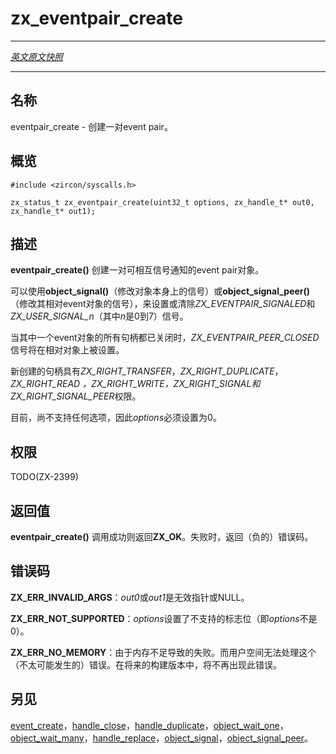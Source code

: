 # zx_eventpair_create
---

[*英文原文快照*](https://github.com/fuchsia-mirror/zircon/blob/9b1d42b6f62ed4a4fe443eb03e020c74abcc8875/docs/syscalls/eventpair_create.md)

---
<!-- ## NAME -->
## 名称

<!-- eventpair_create - create an event pair -->
eventpair_create - 创建一对event pair。

<!-- ## SYNOPSIS -->
## 概览

```
#include <zircon/syscalls.h>

zx_status_t zx_eventpair_create(uint32_t options, zx_handle_t* out0, zx_handle_t* out1);
```


<!-- ## DESCRIPTION -->
## 描述

<!-- **eventpair_create**() creates an event pair, which is a pair of objects that
are mutually signalable. -->
**eventpair_create()** 创建一对可相互信号通知的event pair对象。
<!-- 
The signals *ZX_EVENTPAIR_SIGNALED* and *ZX_USER_SIGNAL_n* (where *n* is 0 through 7)
may be set or cleared using **object_signal**() (modifying the signals on the
object itself), or **object_signal_peer**() (modifying the signals on its
counterpart). -->
可以使用**object_signal()**（修改对象本身上的信号）或**object_signal_peer()**（修改其相对event对象的信号），来设置或清除*ZX_EVENTPAIR_SIGNALED*和*ZX_USER_SIGNAL_n*（其中*n*是0到7）信号。

<!-- When all the handles to one of the objects have been closed, the
*ZX_EVENTPAIR_PEER_CLOSED* signal will be asserted on the opposing object. -->
当其中一个event对象的所有句柄都已关闭时，*ZX_EVENTPAIR_PEER_CLOSED*信号将在相对对象上被设置。

<!-- The newly-created handles will have the *ZX_RIGHT_TRANSFER*,
*ZX_RIGHT_DUPLICATE*, *ZX_RIGHT_READ*, *ZX_RIGHT_WRITE*, *ZX_RIGHT_SIGNAL*,
and *ZX_RIGHT_SIGNAL_PEER* rights. -->
新创建的句柄具有*ZX_RIGHT_TRANSFER*，*ZX_RIGHT_DUPLICATE*，*ZX_RIGHT_READ *，*ZX_RIGHT_WRITE*，*ZX_RIGHT_SIGNAL*和*ZX_RIGHT_SIGNAL_PEER*权限。

<!-- Currently, no options are supported, so *options* must be set to 0. -->
目前，尚不支持任何选项，因此*options*必须设置为0。

<!-- ## RIGHTS -->
## 权限

TODO(ZX-2399)

<!-- ## RETURN VALUE -->
## 返回值

<!-- **eventpair_create**() returns **ZX_OK** on success. On failure, a (negative)
error code is returned. -->
**eventpair_create()** 调用成功则返回**ZX_OK**。失败时，返回（负的）错误码。

<!-- ## ERRORS -->
## 错误码

<!-- **ZX_ERR_INVALID_ARGS**  *out0* or *out1* is an invalid pointer or NULL. -->
**ZX_ERR_INVALID_ARGS**：*out0*或*out1*是无效指针或NULL。

<!-- **ZX_ERR_NOT_SUPPORTED**  *options* has an unsupported flag set (i.e., is not 0). -->
**ZX_ERR_NOT_SUPPORTED**：*options*设置了不支持的标志位（即*options*不是0）。

<!-- **ZX_ERR_NO_MEMORY**  Failure due to lack of memory.
There is no good way for userspace to handle this (unlikely) error.
In a future build this error will no longer occur. -->
**ZX_ERR_NO_MEMORY**：由于内存不足导致的失败。而用户空间无法处理这个（不太可能发生的）错误。在将来的构建版本中，将不再出现此错误。

<!-- ## SEE ALSO -->
## 另见

<!-- [event_create](event_create.md),
[handle_close](handle_close.md),
[handle_duplicate](handle_duplicate.md),
[object_wait_one](object_wait_one.md),
[object_wait_many](object_wait_many.md),
[handle_replace](handle_replace.md),
[object_signal](object_signal.md),
[object_signal_peer](object_signal.md). -->
[event_create](event_create.md)，[handle_close](handle_close.md)，[handle_duplicate](handle_duplicate.md)，[object_wait_one](object_wait_one.md)，[object_wait_many](object_wait_many.md)，[handle_replace](handle_replace.md)，[object_signal](object_signal.md)，[object_signal_peer](object_signal.md)。
